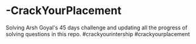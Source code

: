 # -CrackYourPlacement
Solving Arsh Goyal's 45 days challenge and updating all the progress of solving questions in this repo. 
#crackyourintership #crackyourplacement
